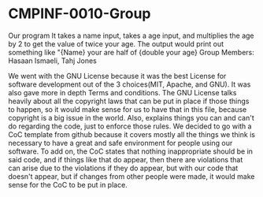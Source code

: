 # CMPINF-0010-Group
 Our program It takes a name input, takes a age input, and multiplies the age by 2 to get the value of twice your age. 
The output would print out something like "{Name} your are half of {double your age}
Group Members: Hasaan Ismaeli, Tahj Jones 

We went with the GNU License because it was the best License for software development out of the 3 choices(MIT, Apache, and GNU). It was also gave more in depth Terms and conditions. The GNU License talks heavily about all the copyright laws that can be put in place if those things to happen, so it would make sense for us to have that in this file, because copyright is a big issue in the world. Also, explains things you can and can't do regarding the code, just to enforce those rules. We decided to go with a CoC template from github because it covers mostly all the things we think is necessary to have a great and safe environment for people using our software. To add on, the CoC states that nothing inappropriate should be in said code, and if things like that do appear, then there are violations that can arise due to the violations if they do appear, but with our code that doesn't appear, but if changes from other people were made, it would make sense for the CoC to be put in place.

